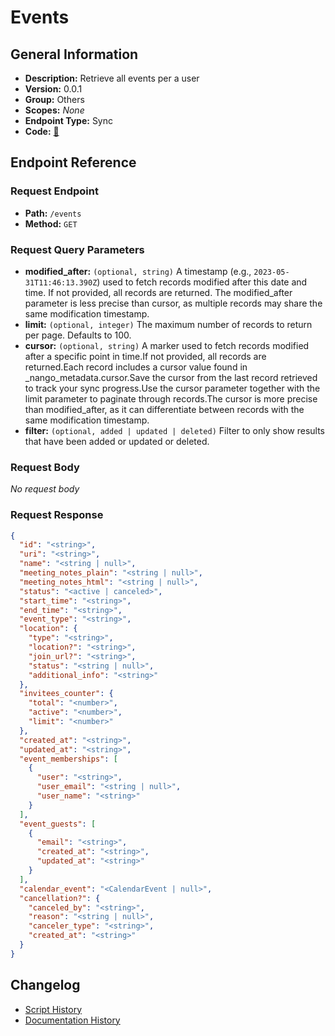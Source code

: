 # Events

## General Information

- **Description:** Retrieve all events per a user
- **Version:** 0.0.1
- **Group:** Others
- **Scopes:** _None_
- **Endpoint Type:** Sync
- **Code:** [🔗](https://github.com/NangoHQ/integration-templates/tree/main/integrations/calendly/syncs/events.ts)


## Endpoint Reference

### Request Endpoint

- **Path:** `/events`
- **Method:** `GET`

### Request Query Parameters

- **modified_after:** `(optional, string)` A timestamp (e.g., `2023-05-31T11:46:13.390Z`) used to fetch records modified after this date and time. If not provided, all records are returned. The modified_after parameter is less precise than cursor, as multiple records may share the same modification timestamp.
- **limit:** `(optional, integer)` The maximum number of records to return per page. Defaults to 100.
- **cursor:** `(optional, string)` A marker used to fetch records modified after a specific point in time.If not provided, all records are returned.Each record includes a cursor value found in _nango_metadata.cursor.Save the cursor from the last record retrieved to track your sync progress.Use the cursor parameter together with the limit parameter to paginate through records.The cursor is more precise than modified_after, as it can differentiate between records with the same modification timestamp.
- **filter:** `(optional, added | updated | deleted)` Filter to only show results that have been added or updated or deleted.

### Request Body

_No request body_

### Request Response

```json
{
  "id": "<string>",
  "uri": "<string>",
  "name": "<string | null>",
  "meeting_notes_plain": "<string | null>",
  "meeting_notes_html": "<string | null>",
  "status": "<active | canceled>",
  "start_time": "<string>",
  "end_time": "<string>",
  "event_type": "<string>",
  "location": {
    "type": "<string>",
    "location?": "<string>",
    "join_url?": "<string>",
    "status": "<string | null>",
    "additional_info": "<string>"
  },
  "invitees_counter": {
    "total": "<number>",
    "active": "<number>",
    "limit": "<number>"
  },
  "created_at": "<string>",
  "updated_at": "<string>",
  "event_memberships": [
    {
      "user": "<string>",
      "user_email": "<string | null>",
      "user_name": "<string>"
    }
  ],
  "event_guests": [
    {
      "email": "<string>",
      "created_at": "<string>",
      "updated_at": "<string>"
    }
  ],
  "calendar_event": "<CalendarEvent | null>",
  "cancellation?": {
    "canceled_by": "<string>",
    "reason": "<string | null>",
    "canceler_type": "<string>",
    "created_at": "<string>"
  }
}
```

## Changelog

- [Script History](https://github.com/NangoHQ/integration-templates/commits/main/integrations/calendly/syncs/events.ts)
- [Documentation History](https://github.com/NangoHQ/integration-templates/commits/main/integrations/calendly/syncs/events.md)

<!-- END  GENERATED CONTENT -->

